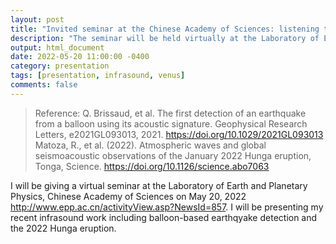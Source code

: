 ```yaml
---
layout: post
title: "Invited seminar at the Chinese Academy of Sciences: listening to earthquakes from the clouds"
description: "The seminar will be held virtually at the Laboratory of Earth and Planetary Physics, Chinese Academy of Sciences."
output: html_document
date: 2022-05-20 11:00:00 -0400
category: presentation
tags: [presentation, infrasound, venus]
comments: false
---
```


> Reference:
> Q. Brissaud, et al.  The first detection of an earthquake from a balloon using its acoustic signature. Geophysical Research Letters, e2021GL093013, 2021. <https://doi.org/10.1029/2021GL093013>
> Matoza, R., et al. (2022). Atmospheric waves and global seismoacoustic observations of the January 2022 Hunga eruption, Tonga, Science. <https://doi.org/10.1126/science.abo7063>


I will be giving a virtual seminar at the Laboratory of Earth and Planetary Physics, Chinese Academy of Sciences on May 20, 2022 <http://www.epp.ac.cn/activityView.asp?NewsId=857>. I will be presenting my recent infrasound work including balloon-based earthqyake detection and the 2022 Hunga eruption.